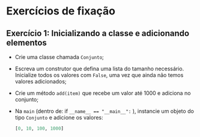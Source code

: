 # Exercícios de fixação

## Exercício 1: Inicializando a classe e adicionando elementos

- Crie uma classe chamada `Conjunto`;
- Escreva um construtor que defina uma lista do tamanho necessário. Inicialize todos os valores com `False`, uma vez que ainda não temos valores adicionados;
- Crie um método `add(item)` que recebe um valor até 1000 e adiciona no conjunto;
- Na `main` (dentro de: if `__name__ == "__main__":` ), instancie um objeto do tipo `Conjunto` e adicione os valores:

  ```py
  [0, 10, 100, 1000]
  ```

